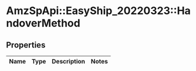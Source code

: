 # AmzSpApi::EasyShip_20220323::HandoverMethod

## Properties
Name | Type | Description | Notes
------------ | ------------- | ------------- | -------------

